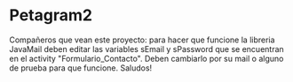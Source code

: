# Petagram2
Compañeros que vean este proyecto:
para hacer que funcione la libreria JavaMail deben editar las variables sEmail y sPassword que se encuentran en el activity "Formulario_Contacto".
Deben cambiarlo por su mail o alguno de prueba para que funcione.
Saludos!
